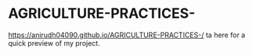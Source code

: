 # AGRICULTURE-PRACTICES-

https://anirudh04090.github.io/AGRICULTURE-PRACTICES-/ ta here for a quick preview of my project. 

